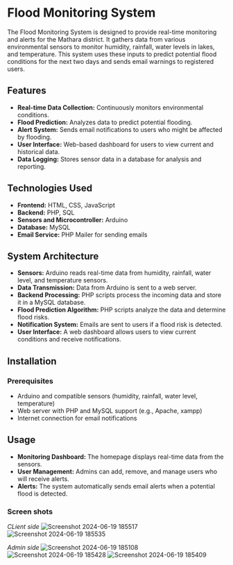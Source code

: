 # Flood Monitoring System

The Flood Monitoring System is designed to provide real-time monitoring and alerts for the Mathara district. It gathers data from various environmental sensors to monitor humidity, rainfall, water levels in lakes, and temperature. This system uses these inputs to predict potential flood conditions for the next two days and sends email warnings to registered users.

## Features

- **Real-time Data Collection:** Continuously monitors environmental conditions.
- **Flood Prediction:** Analyzes data to predict potential flooding.
- **Alert System:** Sends email notifications to users who might be affected by flooding.
- **User Interface:** Web-based dashboard for users to view current and historical data.
- **Data Logging:** Stores sensor data in a database for analysis and reporting.

## Technologies Used

- **Frontend:** HTML, CSS, JavaScript
- **Backend:** PHP, SQL
- **Sensors and Microcontroller:** Arduino
- **Database:** MySQL
- **Email Service:** PHP Mailer for sending emails
  
## System Architecture

- **Sensors:** Arduino reads real-time data from humidity, rainfall, water level, and temperature sensors.
- **Data Transmission:** Data from Arduino is sent to a web server.
- **Backend Processing:** PHP scripts process the incoming data and store it in a MySQL database.
- **Flood Prediction Algorithm:** PHP scripts analyze the data and determine flood risks.
- **Notification System:** Emails are sent to users if a flood risk is detected.
- **User Interface:** A web dashboard allows users to view current conditions and receive notifications.

## Installation

### Prerequisites
- Arduino and compatible sensors (humidity, rainfall, water level, temperature)
- Web server with PHP and MySQL support (e.g., Apache, xampp)
- Internet connection for email notifications

## Usage
- **Monitoring Dashboard:** The homepage displays real-time data from the sensors.
- **User Management:** Admins can add, remove, and manage users who will receive alerts.
- **Alerts:** The system automatically sends email alerts when a potential flood is detected.

### Screen shots

*CLient side*
![Screenshot 2024-06-19 185517](https://github.com/bhashanasirimanna/Flood-warning-system/assets/146844863/7e29fc49-6901-4c15-837a-adc8598cba7c)
![Screenshot 2024-06-19 185535](https://github.com/bhashanasirimanna/Flood-warning-system/assets/146844863/c0a02777-f051-4712-bc75-6c6051badc02)

*Admin side*
![Screenshot 2024-06-19 185108](https://github.com/bhashanasirimanna/Flood-warning-system/assets/146844863/2f7c1d98-c373-490c-bbf9-38ef48e80756)
![Screenshot 2024-06-19 185428](https://github.com/bhashanasirimanna/Flood-warning-system/assets/146844863/a1cd5e17-ce38-48ed-b84d-a0ae45140099)
![Screenshot 2024-06-19 185409](https://github.com/bhashanasirimanna/Flood-warning-system/assets/146844863/5c883e64-6a5b-4b16-b3e5-41a245ea9c61)


